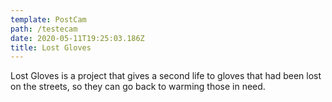 ```yaml
---
template: PostCam
path: /testecam
date: 2020-05-11T19:25:03.186Z
title: Lost Gloves
---
```

Lost Gloves is a project that gives a second life to gloves that had been lost on the streets, so they can go back to warming those in need.